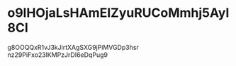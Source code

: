 # o9lHOjaLsHAmEIZyuRUCoMmhj5Ayl8Cl
g8OOQQxR1vJ3kJirtXAgSXG9jPiMVGDp3hsr nz29PiFxo23lKMPzJrDI6eDqPug9
